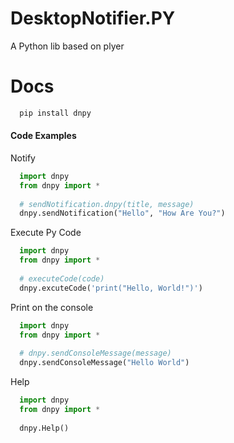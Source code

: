 # DesktopNotifier.PY
A Python lib based on plyer


# Docs

```py
  pip install dnpy
```

#### Code Examples

Notify
```py
  import dnpy
  from dnpy import *
  
  # sendNotification.dnpy(title, message)
  dnpy.sendNotification("Hello", "How Are You?")
```
Execute Py Code
```py
  import dnpy
  from dnpy import *
  
  # executeCode(code)
  dnpy.excuteCode('print("Hello, World!")')
```
Print on the console
```py
  import dnpy
  from dnpy import *
  
  # dnpy.sendConsoleMessage(message)
  dnpy.sendConsoleMessage("Hello World") 
```
Help
```py
  import dnpy
  from dnpy import *
  
  dnpy.Help() 
```
